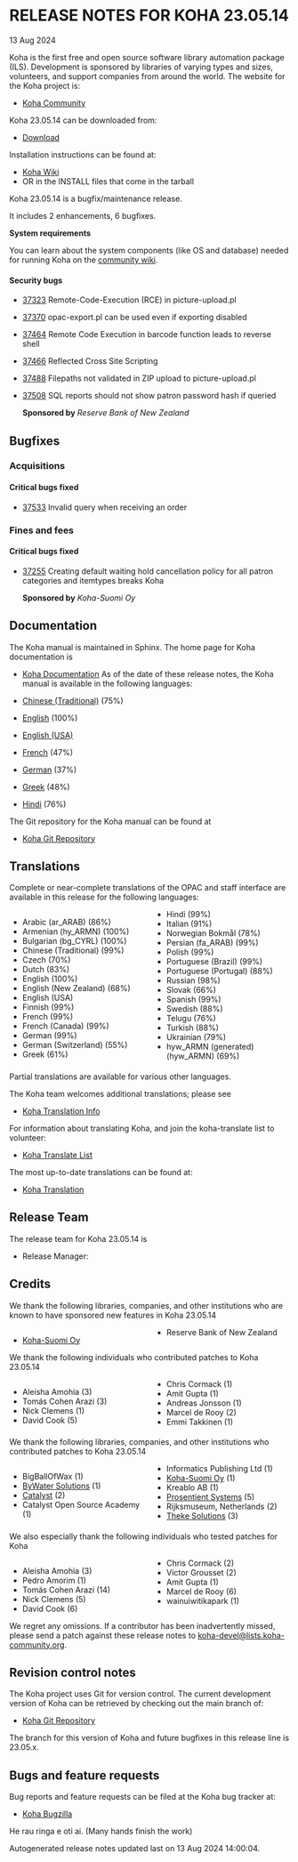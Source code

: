 # RELEASE NOTES FOR KOHA 23.05.14
13 Aug 2024

Koha is the first free and open source software library automation
package (ILS). Development is sponsored by libraries of varying types
and sizes, volunteers, and support companies from around the world. The
website for the Koha project is:

- [Koha Community](http://koha-community.org)

Koha 23.05.14 can be downloaded from:

- [Download](http://download.koha-community.org/koha-23.05.14.tar.gz)

Installation instructions can be found at:

- [Koha Wiki](http://wiki.koha-community.org/wiki/Installation_Documentation)
- OR in the INSTALL files that come in the tarball

Koha 23.05.14 is a bugfix/maintenance release.

It includes 2 enhancements, 6 bugfixes.

**System requirements**

You can learn about the system components (like OS and database) needed for running Koha on the [community wiki](https://wiki.koha-community.org/wiki/System_requirements_and_recommendations).


#### Security bugs

- [37323](http://bugs.koha-community.org/bugzilla3/show_bug.cgi?id=37323) Remote-Code-Execution (RCE) in picture-upload.pl
- [37370](http://bugs.koha-community.org/bugzilla3/show_bug.cgi?id=37370) opac-export.pl can be used even if exporting disabled
- [37464](http://bugs.koha-community.org/bugzilla3/show_bug.cgi?id=37464) Remote Code Execution in barcode function leads to reverse shell
- [37466](http://bugs.koha-community.org/bugzilla3/show_bug.cgi?id=37466) Reflected Cross Site Scripting
- [37488](http://bugs.koha-community.org/bugzilla3/show_bug.cgi?id=37488) Filepaths not validated in ZIP upload to picture-upload.pl
- [37508](http://bugs.koha-community.org/bugzilla3/show_bug.cgi?id=37508) SQL reports should not show patron password hash if queried

  **Sponsored by** *Reserve Bank of New Zealand*

## Bugfixes

### Acquisitions

#### Critical bugs fixed

- [37533](http://bugs.koha-community.org/bugzilla3/show_bug.cgi?id=37533) Invalid query when receiving an order

### Fines and fees

#### Critical bugs fixed

- [37255](http://bugs.koha-community.org/bugzilla3/show_bug.cgi?id=37255) Creating default waiting hold cancellation policy for all patron categories and itemtypes breaks Koha

  **Sponsored by** *Koha-Suomi Oy*

## Documentation

The Koha manual is maintained in Sphinx. The home page for Koha
documentation is

- [Koha Documentation](http://koha-community.org/documentation/)
As of the date of these release notes, the Koha manual is available in the following languages:

- [Chinese (Traditional)](https://koha-community.org/manual/23.05/zh_Hant/html/) (75%)
- [English](https://koha-community.org/manual/23.05//html/) (100%)
- [English (USA)](https://koha-community.org/manual/23.05/en/html/)
- [French](https://koha-community.org/manual/23.05/fr/html/) (47%)
- [German](https://koha-community.org/manual/23.05/de/html/) (37%)
- [Greek](https://koha-community.org/manual/23.05//html/) (48%)
- [Hindi](https://koha-community.org/manual/23.05/hi/html/) (76%)

The Git repository for the Koha manual can be found at

- [Koha Git Repository](https://gitlab.com/koha-community/koha-manual)

## Translations

Complete or near-complete translations of the OPAC and staff
interface are available in this release for the following languages:
<div style="column-count: 2;">

- Arabic (ar_ARAB) (86%)
- Armenian (hy_ARMN) (100%)
- Bulgarian (bg_CYRL) (100%)
- Chinese (Traditional) (99%)
- Czech (70%)
- Dutch (83%)
- English (100%)
- English (New Zealand) (68%)
- English (USA)
- Finnish (99%)
- French (99%)
- French (Canada) (99%)
- German (99%)
- German (Switzerland) (55%)
- Greek (61%)
- Hindi (99%)
- Italian (91%)
- Norwegian Bokmål (78%)
- Persian (fa_ARAB) (99%)
- Polish (99%)
- Portuguese (Brazil) (99%)
- Portuguese (Portugal) (88%)
- Russian (98%)
- Slovak (66%)
- Spanish (99%)
- Swedish (88%)
- Telugu (76%)
- Turkish (88%)
- Ukrainian (79%)
- hyw_ARMN (generated) (hyw_ARMN) (69%)
</div>

Partial translations are available for various other languages.

The Koha team welcomes additional translations; please see

- [Koha Translation Info](http://wiki.koha-community.org/wiki/Translating_Koha)

For information about translating Koha, and join the koha-translate 
list to volunteer:

- [Koha Translate List](http://lists.koha-community.org/cgi-bin/mailman/listinfo/koha-translate)

The most up-to-date translations can be found at:

- [Koha Translation](http://translate.koha-community.org/)

## Release Team

The release team for Koha 23.05.14 is


- Release Manager: 

## Credits

We thank the following libraries, companies, and other institutions who are known to have sponsored
new features in Koha 23.05.14
<div style="column-count: 2;">

- [Koha-Suomi Oy](https://koha-suomi.fi)
- Reserve Bank of New Zealand
</div>

We thank the following individuals who contributed patches to Koha 23.05.14
<div style="column-count: 2;">

- Aleisha Amohia (3)
- Tomás Cohen Arazi (3)
- Nick Clemens (1)
- David Cook (5)
- Chris Cormack (1)
- Amit Gupta (1)
- Andreas Jonsson (1)
- Marcel de Rooy (2)
- Emmi Takkinen (1)
</div>

We thank the following libraries, companies, and other institutions who contributed
patches to Koha 23.05.14
<div style="column-count: 2;">

- BigBallOfWax (1)
- [ByWater Solutions](https://bywatersolutions.com) (1)
- [Catalyst](https://www.catalyst.net.nz/products/library-management-koha) (2)
- Catalyst Open Source Academy (1)
- Informatics Publishing Ltd (1)
- [Koha-Suomi Oy](https://koha-suomi.fi) (1)
- Kreablo AB (1)
- [Prosentient Systems](https://www.prosentient.com.au) (5)
- Rijksmuseum, Netherlands (2)
- [Theke Solutions](https://theke.io) (3)
</div>

We also especially thank the following individuals who tested patches
for Koha
<div style="column-count: 2;">

- Aleisha Amohia (3)
- Pedro Amorim (1)
- Tomás Cohen Arazi (14)
- Nick Clemens (5)
- David Cook (6)
- Chris Cormack (2)
- Victor Grousset (2)
- Amit Gupta (1)
- Marcel de Rooy (6)
- wainuiwitikapark (1)
</div>





We regret any omissions.  If a contributor has been inadvertently missed,
please send a patch against these release notes to koha-devel@lists.koha-community.org.

## Revision control notes

The Koha project uses Git for version control.  The current development
version of Koha can be retrieved by checking out the main branch of:

- [Koha Git Repository](https://git.koha-community.org/koha-community/koha)

The branch for this version of Koha and future bugfixes in this release
line is 23.05.x.

## Bugs and feature requests

Bug reports and feature requests can be filed at the Koha bug
tracker at:

- [Koha Bugzilla](http://bugs.koha-community.org)

He rau ringa e oti ai.
(Many hands finish the work)

Autogenerated release notes updated last on 13 Aug 2024 14:00:04.
